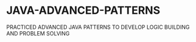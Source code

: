 # JAVA-ADVANCED-PATTERNS

PRACTICED ADVANCED JAVA PATTERNS TO DEVELOP LOGIC BUILDING AND PROBLEM SOLVING
